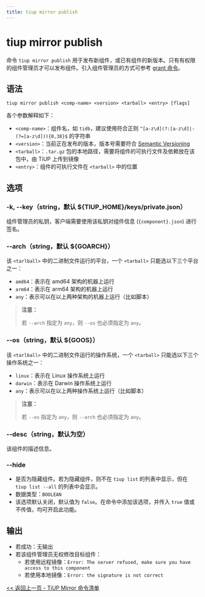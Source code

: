 ```yaml
---
title: tiup mirror publish
---
```


# tiup mirror publish

命令 `tiup mirror publish` 用于发布新组件，或已有组件的新版本。只有有权限的组件管理员才可以发布组件。引入组件管理员的方式可参考 [grant 命令](/tiup/tiup-command-mirror-grant.md)。

## 语法

```shell
tiup mirror publish <comp-name> <version> <tarball> <entry> [flags]
```

各个参数解释如下：

- `<comp-name>`：组件名，如 `tidb`，建议使用符合正则 `^[a-z\d](?:[a-z\d]|-(?=[a-z\d])){0,38}$` 的字符串
- `<version>`：当前正在发布的版本，版本号需要符合 [Semantic Versioning](https://semver.org/)
- `<tarball>`：`.tar.gz` 包的本地路径，需要将组件的可执行文件及依赖放在该包中，由 TiUP 上传到镜像
- `<entry>`：组件的可执行文件在 `<tarball>` 中的位置

## 选项

### -k, --key（string，默认 ${TIUP_HOME}/keys/private.json）

组件管理员的私钥，客户端需要使用该私钥对组件信息 (`{component}.json`) 进行签名。

### --arch（string，默认 ${GOARCH}）

该 `<tarlball>` 中的二进制文件运行的平台，一个 `<tarball>` 只能选以下三个平台之一：

- `amd64`：表示在 amd64 架构的机器上运行
- `arm64`：表示在 arm64 架构的机器上运行
- `any`：表示可以在以上两种架构的机器上运行（比如脚本）

> **注意：**
>
> 若 `--arch` 指定为 `any`，则 `--os` 也必须指定为 `any`。

### --os（string，默认 ${GOOS}）

该 `<tarlball>` 中的二进制文件运行的操作系统，一个 `<tarball>` 只能选以下三个操作系统之一：

- `linux`：表示在 Linux 操作系统上运行
- `darwin`：表示在 Darwin 操作系统上运行
- `any`：表示可以在以上两种操作系统上运行（比如脚本）

> **注意：**
>
> 若 `--os` 指定为 `any`，则 `--arch` 也必须指定为 `any`。

### --desc（string，默认为空）

该组件的描述信息。

### --hide

- 是否为隐藏组件。若为隐藏组件，则不在 `tiup list` 的列表中显示，但在 `tiup list --all` 的列表中会显示。
- 数据类型：`BOOLEAN`
- 该选项默认关闭，默认值为 `false`。在命令中添加该选项，并传入 `true` 值或不传值，均可开启此功能。

<!-- ### --standalone

- 该组件是否可独立运行。该参数目前尚未启用。
- 数据类型：`BOOLEAN`
- 该选项默认关闭，默认值为 `false`。在命令中添加该选项，并传入 `true` 值或不传值，均可开启此功能。-->

## 输出

- 若成功：无输出
- 若该组件管理员无权修改目标组件：
    - 若使用远程镜像：`Error: The server refused, make sure you have access to this component`
    - 若使用本地镜像：`Error: the signature is not correct`

[<< 返回上一页 - TiUP Mirror 命令清单](/tiup/tiup-command-mirror.md#命令清单)